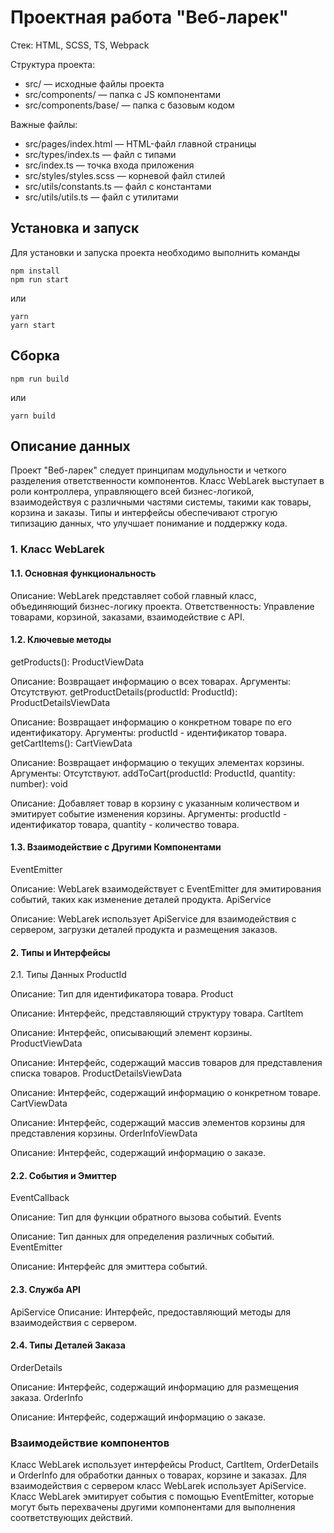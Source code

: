# Проектная работа "Веб-ларек"

Стек: HTML, SCSS, TS, Webpack

Структура проекта:
- src/ — исходные файлы проекта
- src/components/ — папка с JS компонентами
- src/components/base/ — папка с базовым кодом

Важные файлы:
- src/pages/index.html — HTML-файл главной страницы
- src/types/index.ts — файл с типами
- src/index.ts — точка входа приложения
- src/styles/styles.scss — корневой файл стилей
- src/utils/constants.ts — файл с константами
- src/utils/utils.ts — файл с утилитами

## Установка и запуск
Для установки и запуска проекта необходимо выполнить команды

```
npm install
npm run start
```

или

```
yarn
yarn start
```
## Сборка

```
npm run build
```

или

```
yarn build
```

## Описание данных

Проект "Веб-ларек" следует принципам модульности и четкого разделения ответственности компонентов. Класс WebLarek выступает в роли контроллера, управляющего всей бизнес-логикой, взаимодействуя с различными частями системы, такими как товары, корзина и заказы. Типы и интерфейсы обеспечивают строгую типизацию данных, что улучшает понимание и поддержку кода.


### 1. Класс WebLarek
#### 1.1. Основная функциональность
Описание: WebLarek представляет собой главный класс, объединяющий бизнес-логику проекта.
Ответственность: Управление товарами, корзиной, заказами, взаимодействие с API.

#### 1.2. Ключевые методы
getProducts(): ProductViewData

Описание: Возвращает информацию о всех товарах.
Аргументы: Отсутствуют.
getProductDetails(productId: ProductId): ProductDetailsViewData

Описание: Возвращает информацию о конкретном товаре по его идентификатору.
Аргументы: productId - идентификатор товара.
getCartItems(): CartViewData

Описание: Возвращает информацию о текущих элементах корзины.
Аргументы: Отсутствуют.
addToCart(productId: ProductId, quantity: number): void

Описание: Добавляет товар в корзину с указанным количеством и эмитирует событие изменения корзины.
Аргументы: productId - идентификатор товара, quantity - количество товара.

#### 1.3. Взаимодействие с Другими Компонентами
EventEmitter

Описание: WebLarek взаимодействует с EventEmitter для эмитирования событий, таких как изменение деталей продукта.
ApiService

Описание: WebLarek использует ApiService для взаимодействия с сервером, загрузки деталей продукта и размещения заказов.

#### 2. Типы и Интерфейсы
2.1. Типы Данных
ProductId

Описание: Тип для идентификатора товара.
Product

Описание: Интерфейс, представляющий структуру товара.
CartItem

Описание: Интерфейс, описывающий элемент корзины.
ProductViewData

Описание: Интерфейс, содержащий массив товаров для представления списка товаров.
ProductDetailsViewData

Описание: Интерфейс, содержащий информацию о конкретном товаре.
CartViewData

Описание: Интерфейс, содержащий массив элементов корзины для представления корзины.
OrderInfoViewData

Описание: Интерфейс, содержащий информацию о заказе.

#### 2.2. События и Эмиттер
EventCallback<T extends keyof Events>

Описание: Тип для функции обратного вызова событий.
Events

Описание: Тип данных для определения различных событий.
EventEmitter

Описание: Интерфейс для эмиттера событий.

#### 2.3. Служба API
ApiService
Описание: Интерфейс, предоставляющий методы для взаимодействия с сервером.

#### 2.4. Типы Деталей Заказа
OrderDetails

Описание: Интерфейс, содержащий информацию для размещения заказа.
OrderInfo

Описание: Интерфейс, содержащий информацию о заказе.


### Взаимодействие компонентов
Класс WebLarek использует интерфейсы Product, CartItem, OrderDetails и OrderInfo для обработки данных о товарах, корзине и заказах.
Для взаимодействия с сервером класс WebLarek использует ApiService.
Класс WebLarek эмитирует события с помощью EventEmitter, которые могут быть перехвачены другими компонентами для выполнения соответствующих действий.